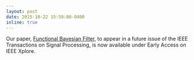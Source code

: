 ```yaml
---
layout: post
date: 2015-10-22 15:59:00-0400
inline: true
---
```


Our paper, [Functional Bayesian Filter](https://ieeexplore.ieee.org/document/9633213), to appear in a future issue of the IEEE Transactions on Signal Processing, is now available under Early Access on IEEE Xplore.

